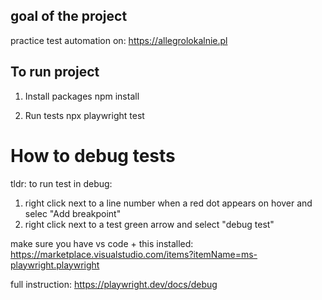 ## goal of the project
practice test automation on:
https://allegrolokalnie.pl

## To run project
1. Install packages
npm install

2. Run tests
npx playwright test


# How to debug tests
tldr:
to run test in debug:
1. right click next to a line number when a red dot appears on hover and selec "Add breakpoint"
2. right click next to a test green arrow and select "debug test"

make sure you have vs code + this installed:
https://marketplace.visualstudio.com/items?itemName=ms-playwright.playwright

full instruction:
https://playwright.dev/docs/debug